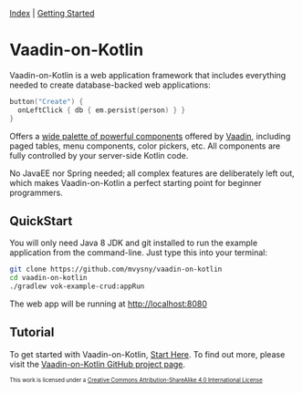 [Index](index.html) | [Getting Started](gettingstarted.html)

# Vaadin-on-Kotlin

Vaadin-on-Kotlin is a web application framework that includes everything needed to create database-backed web applications:

```kotlin
button("Create") {
  onLeftClick { db { em.persist(person) } }
}
```

Offers a [wide palette of powerful components](https://demo.vaadin.com/valo-theme/) offered by [Vaadin](https://vaadin.com), including paged tables, menu components, color pickers, etc.
All components are fully controlled by your server-side Kotlin code.

No JavaEE nor Spring needed; all complex features are deliberately left out, which makes Vaadin-on-Kotlin a perfect
starting point for beginner programmers.

## QuickStart

You will only need Java 8 JDK and git installed to run the example application from the command-line. Just type this into your terminal:

```bash
git clone https://github.com/mvysny/vaadin-on-kotlin
cd vaadin-on-kotlin
./gradlew vok-example-crud:appRun
```

The web app will be running at [http://localhost:8080](http://localhost:8080)

## Tutorial

To get started with Vaadin-on-Kotlin, [Start Here](gettingstarted.html). To find out more, please visit the [Vaadin-on-Kotlin GitHub project page](https://github.com/mvysny/vaadin-on-kotlin).

<sub><sup>This work is licensed under a [Creative Commons Attribution-ShareAlike 4.0 International License](https://creativecommons.org/licenses/by-sa/4.0/)</sup></sub>
